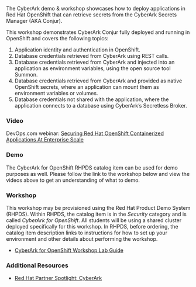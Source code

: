 The CyberArk demo & workshop showcases how to deploy applications in Red Hat 
OpenShift that can retrieve secrets from the CyberArk Secrets Manager (AKA 
Conjur).

This workshop demonstrates CyberArk Conjur fully deployed and running in 
OpenShift and covers the following topics:

1. Application identity and authentication in OpenShift.
2. Database credentials retrieved from CyberArk using REST calls.
3. Database credentials retrieved from CyberArk and injected into an 
   application as environment variables, using the open source tool Summon.
4. Database credentials retrieved from CyberArk and provided as native 
   OpenShift secrets, where an application can mount them as environment 
   variables or volumes.
5. Database credentials not shared with the application, where the application 
   connects to a database using CyberArk’s Secretless Broker.

### Video

DevOps.com webinar: [Securing Red Hat OpenShift Containerized Applications At Enterprise Scale
](https://webinars.devops.com/securing-red-hat-openshift-containerized-applications-at-enterprise-scale) 

### Demo

The CyberArk for OpenShift RHPDS catalog item can be used for demo purposes 
as well.  Please follow the link to the workshop below and view the videos 
above to get an understanding of what to demo.

### Workshop

This workshop may be provisioned using the Red Hat Product Demo System (RHPDS).
Within RHPDS, the catalog item is in the _Security_ category and is called 
_CyberArk for OpenShift_. All students will be using a shared cluster deployed 
specifically for this workshop. In RHPDS, before ordering, the catalog item 
description links to instructions for how to set up your environment and other 
details about performing the workshop.

* [CyberArk for OpenShift Workshop Lab Guide](https://github.com/conjurdemos/ocp4-workshop-setup/blob/master/lab-guide/CyberArk-OCP-LabWorkshop-v1.1.pdf)

### Additional Resources

* [Red Hat Partner Spotlight: CyberArk](https://www.openshift.com/blog/managing-secrets-in-openshift-containers-with-cyberark-conjur-and-the-cyberark-vault)

